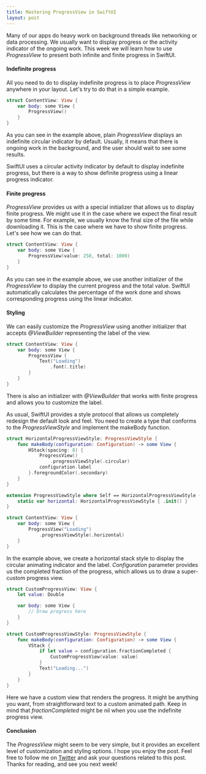 ```yaml
---
title: Mastering ProgressView in SwiftUI
layout: post
---
```


Many of our apps do heavy work on background threads like networking or data processing. We usually want to display progress or the activity indicator of the ongoing work. This week we will learn how to use *ProgressView* to present both infinite and finite progress in SwiftUI.

#### Indefinite progress
All you need to do to display indefinite progress is to place *ProgressView* anywhere in your layout. Let's try to do that in a simple example.

```swift
struct ContentView: View {
    var body: some View {
        ProgressView()
    }
}
```

As you can see in the example above, plain *ProgressView* displays an indefinite circular indicator by default. Usually, it means that there is ongoing work in the background, and the user should wait to see some results.

SwiftUI uses a circular activity indicator by default to display indefinite progress, but there is a way to show definite progress using a linear progress indicator.

#### Finite progress
*ProgressView* provides us with a special initializer that allows us to display finite progress. We might use it in the case where we expect the final result by some time. For example, we usually know the final size of the file while downloading it. This is the case where we have to show finite progress. Let's see how we can do that.

```swift
struct ContentView: View {
    var body: some View {
        ProgressView(value: 250, total: 1000)
    }
}
```

As you can see in the example above, we use another initializer of the *ProgressView* to display the current progress and the total value. SwiftUI automatically calculates the percentage of the work done and shows corresponding progress using the linear indicator.

#### Styling
We can easily customize the *ProgressView* using another initializer that accepts *@ViewBuilder* representing the label of the view.

```swift
struct ContentView: View {
    var body: some View {
        ProgressView {
            Text("Loading")
                .font(.title)
        }
    }
}
```

There is also an initializer with *@ViewBuilder* that works with finite progress and allows you to customize the label.


As usual, SwiftUI provides a style protocol that allows us completely redesign the default look and feel. You need to create a type that conforms to the *ProgressViewStyle* and implement the makeBody function.

```swift
struct HorizontalProgressViewStyle: ProgressViewStyle {
    func makeBody(configuration: Configuration) -> some View {
        HStack(spacing: 8) {
            ProgressView()
                .progressViewStyle(.circular)
            configuration.label
        }.foregroundColor(.secondary)
    }
}

extension ProgressViewStyle where Self == HorizontalProgressViewStyle {
    static var horizontal: HorizontalProgressViewStyle { .init() }
}

struct ContentView: View {
    var body: some View {
        ProgressView("Loading")
            .progressViewStyle(.horizontal)
    }
}
```

In the example above, we create a horizontal stack style to display the circular animating indicator and the label. *Configuration* parameter provides us the completed fraction of the progress, which allows us to draw a super-custom progress view. 

```swift
struct CustomProgressView: View {
    let value: Double

    var body: some View {
        // Draw progress here
    }
}

struct CustomProgressViewStyle: ProgressViewStyle {
    func makeBody(configuration: Configuration) -> some View {
        VStack {
            if let value = configuration.fractionCompleted {
                CustomProgressView(value: value)
            }
            Text("Loading...")
        }
    }
}
```

Here we have a custom view that renders the progress. It might be anything you want, from straightforward text to a custom animated path. Keep in mind that *fractionCompleted* might be nil when you use the indefinite progress view.

#### Conclusion
The *ProgressView* might seem to be very simple, but it provides an excellent level of customization and styling options. I hope you enjoy the post. Feel free to follow me on [Twitter](https://twitter.com/mecid) and ask your questions related to this post. Thanks for reading, and see you next week!
